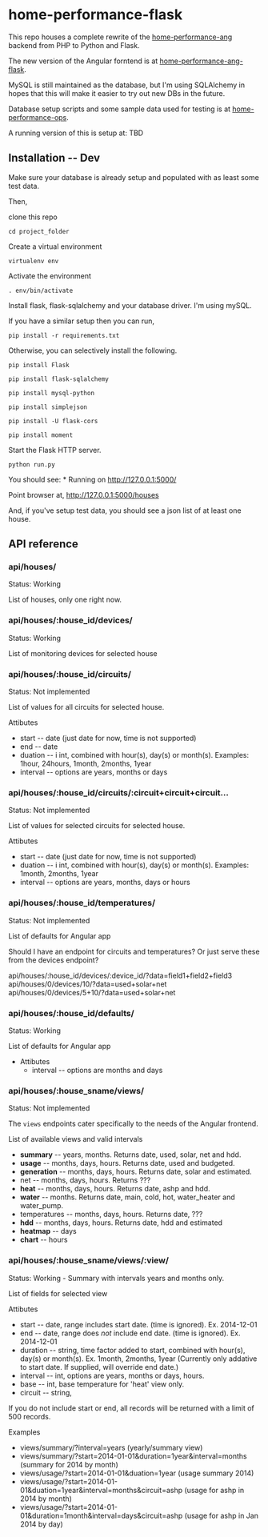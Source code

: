 # home-performance-flask

This repo houses a complete rewrite of the [home-performance-ang](https://github.com/netplusdesign/home-performance-ang) backend from PHP to Python and Flask.

The new version of the Angular forntend is at [home-performance-ang-flask](https://github.com/netplusdesign/home-performance-ang-flask).

MySQL is still maintained as the database, but I'm using SQLAlchemy in hopes that this will make it easier to try out new DBs in the future.

Database setup scripts and some sample data used for testing is at [home-performance-ops](https://github.com/netplusdesign/home-performance-ops).

A running version of this is setup at: TBD

## Installation -- Dev

Make sure your database is already setup and populated with as least some test data.

Then,

clone this repo

`cd project_folder`

Create a virtual environment

`virtualenv env`

Activate the environment

`. env/bin/activate`

Install flask, flask-sqlalchemy and your database driver. I'm using mySQL.

If you have a similar setup then you can run,

`pip install -r requirements.txt`

Otherwise, you can selectively install the following.

`pip install Flask`

`pip install flask-sqlalchemy`

`pip install mysql-python`

`pip install simplejson`

`pip install -U flask-cors`

`pip install moment`

Start the Flask HTTP server.

`python run.py`

You should see:  * Running on http://127.0.0.1:5000/

Point browser at, http://127.0.0.1:5000/houses

And, if you've setup test data, you should see a json list of at least one house.

## API reference

### api/houses/

Status: Working

List of houses, only one right now.

### api/houses/:house_id/devices/

Status: Working

List of monitoring devices for selected house

### api/houses/:house_id/circuits/

Status: Not implemented

List of values for all circuits for selected house.

Attibutes

  * start -- date (just date for now, time is not supported)
  * end -- date
  * duation -- i int, combined with hour(s), day(s) or month(s). Examples: 1hour, 24hours, 1month, 2months, 1year 
  * interval -- options are years, months or days

### api/houses/:house_id/circuits/:circuit+circuit+circuit...

Status: Not implemented

List of values for selected circuits for selected house.

Attibutes

  * start -- date (just date for now, time is not supported)
  * duation -- i int, combined with hour(s), day(s) or month(s). Examples: 1month, 2months, 1year 
  * interval -- options are years, months, days or hours

### api/houses/:house_id/temperatures/

Status: Not implemented

List of defaults for Angular app

Should I have an endpoint for circuits and temperatures? Or just serve these from the devices endpoint?

api/houses/:house_id/devices/:device_id/?data=field1+field2+field3
api/houses/0/devices/10/?data=used+solar+net
api/houses/0/devices/5+10/?data=used+solar+net

### api/houses/:house_id/defaults/

Status: Working

List of defaults for Angular app

* Attibutes
  * interval -- options are months and days
  
### api/houses/:house_sname/views/

Status: Not implemented

The `views` endpoints cater specifically to the needs of the Angular frontend.

List of available views and valid intervals

  * __summary__ -- years, months. Returns date, used, solar, net and hdd.
  * __usage__ -- months, days, hours. Returns date, used and budgeted.
  * __generation__ -- months, days, hours. Returns date, solar and estimated.
  * net -- months, days, hours. Returns ???
  * __heat__ -- months, days, hours. Returns date, ashp and hdd.
  * __water__ -- months. Returns date, main, cold, hot, water_heater and water_pump.
  * temperatures -- months, days, hours. Returns date, ???
  * __hdd__ -- months, days, hours. Returns date, hdd and estimated
  * __heatmap__ -- days
  * __chart__ -- hours

### api/houses/:house_sname/views/:view/

Status: Working - Summary with intervals years and months only.

List of fields for selected view

Attibutes

  * start -- date, range includes start date. (time is ignored). Ex. 2014-12-01
  * end -- date, range does _not_ include end date. (time is ignored). Ex. 2014-12-01
  * duration -- string, time factor added to start, combined with hour(s), day(s) or month(s). Ex. 1month, 2months, 1year (Currently only addative to start date. If supplied, will override end date.)
  * interval -- int, options are years, months or days, hours.
  * base -- int, base temperature for 'heat' view only.
  * circuit -- string, 

If you do not include start or end, all records will be returned with a limit of 500 records.

Examples

  * views/summary/?interval=years  (yearly/summary view)
  * views/summary/?start=2014-01-01&duration=1year&interval=months (summary for 2014 by month)
  * views/usage/?start=2014-01-01&duation=1year  (usage summary 2014)
  * views/usage/?start=2014-01-01&duation=1year&interval=months&circuit=ashp  (usage for ashp in 2014 by month)
  * views/usage/?start=2014-01-01&duration=1month&interval=days&circuit=ashp  (usage for ashp in Jan 2014 by day)
  
